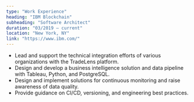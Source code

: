 ```yaml
---
type: "Work Experience"
heading: "IBM Blockchain"
subheading: "Software Architect"
duration: "03/2019 – current"
location: "New York, NY"
link: "https://www.ibm.com/"
---
```


* Lead and support the technical integration efforts of various organizations with the TradeLens platform.
* Design and develop a business intelligence solution and data pipeline with Tableau, Python, and PostgreSQL.
* Design and implement solutions for continuous monitoring and raise awareness of data quality.
* Provide guidance on CI/CD, versioning, and engineering best practices.